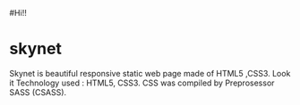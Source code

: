 #Hi!!
# skynet
Skynet is  beautiful responsive static web page made of HTML5 ,CSS3. Look it 
Technology used : HTML5, CSS3. CSS was compiled by Preprosessor SASS (CSASS). 

